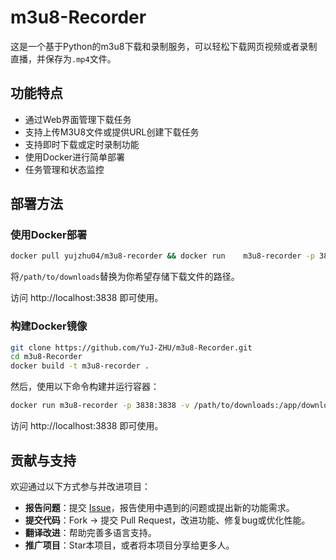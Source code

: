 # m3u8-Recorder

这是一个基于Python的m3u8下载和录制服务，可以轻松下载网页视频或者录制直播，并保存为`.mp4`文件。

## 功能特点

- 通过Web界面管理下载任务
- 支持上传M3U8文件或提供URL创建下载任务
- 支持即时下载或定时录制功能
- 使用Docker进行简单部署
- 任务管理和状态监控

## 部署方法

### 使用Docker部署

```bash
docker pull yujzhu04/m3u8-recorder && docker run    m3u8-recorder -p 3838:3838 -v /path/to/downloads:/app/downloads m3u8-recorder
```
将`/path/to/downloads`替换为你希望存储下载文件的路径。

访问 http://localhost:3838 即可使用。

### 构建Docker镜像

```bash
git clone https://github.com/YuJ-ZHU/m3u8-Recorder.git
cd m3u8-Recorder
docker build -t m3u8-recorder .
```

然后，使用以下命令构建并运行容器：

```bash
docker run m3u8-recorder -p 3838:3838 -v /path/to/downloads:/app/downloads m3u8-recorder
```

访问 http://localhost:3838 即可使用。


## 贡献与支持

欢迎通过以下方式参与并改进项目：  
- **报告问题**：提交 [Issue](issues/new)，报告使用中遇到的问题或提出新的功能需求。
- **提交代码**：Fork → 提交 Pull Request，改进功能、修复bug或优化性能。
- **翻译改进**：帮助完善多语言支持。 
- **推广项目**：Star本项目，或者将本项目分享给更多人。